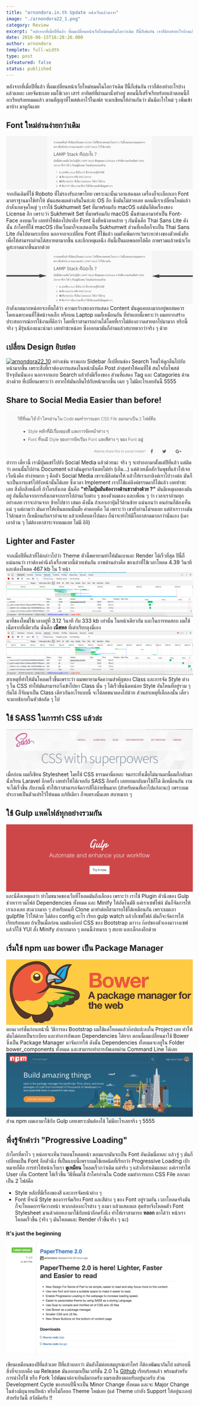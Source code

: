 ```yaml
---
title: "arnondora.in.th Update หน้าเว็บแล้วนาจา"
image: "./arnondora22_1.png"
category: Review
excerpt: "หลังจากที่เมื่อปีที่แล้ว ที่ผมเปลี่ยนหน้าเว็บใหม่หมดไฉไลกว่าเดิม ปีนี้ก็เช่นกัน เราก็ต้องทำอะไรบ้างแล้วแหละ เลยจัดซะเลย ผมใช้เวลา เสาร์ อาทิตย์ที่ผ่านมานั่งทำอยู่ ตอนนี้ก็เสร็จเรียบร้อยแล้วตอนนี้ก็อะเรียบร้อยหมดแล้ว ตามสัญญาที่โพสต์เอาไว้ในเฟส"
date: 2016-06-15T16:28:26.000
author: arnondora
templete: full-width
type: post
isFeatured: false
status: published
---
```


หลังจากที่เมื่อปีที่แล้ว ที่ผมเปลี่ยนหน้าเว็บใหม่หมดไฉไลกว่าเดิม ปีนี้ก็เช่นกัน เราก็ต้องทำอะไรบ้างแล้วแหละ เลยจัดซะเลย ผมใช้เวลา เสาร์ อาทิตย์ที่ผ่านมานั่งทำอยู่ ตอนนี้ก็เสร็จเรียบร้อยแล้วตอนนี้ก็อะเรียบร้อยหมดแล้ว ตามสัญญาที่โพสต์เอาไว้ในเฟส จะมาเขียนให้อ่านกันว่า มันมีอะไรใหม่ ๆ เพิ่มเข้ามาบ้าง มาดูกันเลย

## Font ใหม่อ่านง่ายกว่าเดิม
[![arnondora22_2](./arnondora22_2.png)][0]
จากอันเดิมที่ใช้ Roboto ที่ไม่รองรับภาษาไทย เพราะฉะนั้นเวลาแสดงผล เครื่องก็จะเลือกเอา Font มาตราฐานมาใช้ทำให้ มันแสดงผลต่างกันในล่ะล่ะ OS อีก ซึ่งมันไม่สวยเลย ตอนนี้เราเปลี่ยนใหม่แล้ว ถ้าสังเกตจุดใหญ่ ๆ เราใช้ Sukhumwit Set ที่มาพร้อมกับ macOS แต่มันก็ติดเรื่องของ License อีก เพราะว่า Sukhmwit Set ที่มาพร้อมกับ macOS นั้นห้ามเอามาทำเป็น Font-Face ลงบนเว็บ เลยทำให้ต้องไปหาอีก Font นึงที่หน้าตาคล้าย ๆ กันนั่นคือ Thai Sans Lite ดังนั้น ถ้าใครที่ใช้ macOS เปิดเว็บมาก็จะแสดงเป็น Sukhumwit ส่วนที่เหลือก็จะเป็น Thai Sans Lite กันไปตามระเบียบ นอกจากจะเปลี่ยน Font ที่ใช้แล้ว ผมยังเพิ่มการเว้นระยะห่างของตัวหนังสือ เพื่อให้สามารถอ่านได้สบายตามากขึ้น และอีกเหตุผลนึง อันนี้เป็นผลพลอยได้คือ ภาพรวมแล้วหน้าเว็บดูสะอาดมากขึ้นมากด้วย
[![arnondora22_9](./arnondora22_9.png)][1]
ถ้าสังเกตมากหน่อยจะเห็นได้ว่า ความกว้างของการแสดง Content มันดูแคบลงมากอยู่พอสมควร โดยเฉพาะคนที่ใช้หน้าจอเล็ก หรือบน Laptop ผมก็เหมือนกัน ที่ทำแบบนี้เพราะว่า ผมอยากสร้างประสบการณ์การใช้งานที่ดีกว่า โดยที่เราสามารถอ่านได้โดยที่เราไม่ต้องกวาดสายตาไปมามาก ทริกนี้จริง ๆ มีรุ่นน้องแนะนำมา เลยทำซะหน่อย ซึ่งออกมามันก็อ่านแล้วสบายตากว่าจริง ๆ ด้วย

## เปลี่ยน Design ยิบย่อย
[![arnondora22_10](./arnondora22_10-177x300.png)][2]
อย่างเช่น ทางแถบ Sidebar ก็เปลี่ยนช่อง Search ใหม่ให้ดูกลืนไปกับหน้ามากขึ้น เพราะสิ่งที่เราต้องการแสดงในหน้านั่นคือ Post ล่าสุดทำให้คนที่ใช้ สนใจกับโพสต์ปัจจุบันนั่นเอง นอกจากแถบ Search แล้วยังมีเรื่องของ ส่วนที่แสดง Tag และ Catagories ด้านล่างด้วย  ที่เปลี่ยนเพราะว่า อยากให้มันกลืนไปกับหน้ามากขึ้น เฉย ๆ ไม่มีอะไรเลยอันนี้ 5555


## Share to Social Media Easier than before!
[![arnondora22_8](./arnondora22_8.png)][3]
อ่าาาา เดี๋ยวนี้ เรามีปุ่มแชร์ไปยัง Social Media แล้วด้วยนะ จริง ๆ จะทำออกมาตั้งแต่ปีที่แล้ว แต่ติดว่า ตอนนั้นไปอ่าน Document แล้วมันดูยากจังเลยไม่ทำ (เอิ่ม...) แต่ด้วยเมื่อสักวันพุธที่แล้วไปเจอเว็บนึงคือ ทำง่ายมาก ๆ คือตัว Social Media เขาจะมีลิงค์มาให้ แล้วให้เราเอาลิงค์เราไปวางต่อ มันก็จะเป็นการแชร์ไปยังหน้านั้นได้เลย ซึ่งเวลา Implement เราก็ใช้แค่ลิงค์ธรรมดาก็ได้แล้ว เลยทำซะเลย
สิ่งอีกสิ่งหนึ่งที่ ถ้าใครสังเกต นั่นคือ **"ทำไมปุ่มมันต้องวางด้านขวาล่างด้วย ?"** มันมีเหตุผลของมันอยู่ อันนี้เกิดจากการสังเกตจากการไปอ่านเว็บต่าง ๆ ของตัวผมเอง และเพื่อน ๆ ว่า เวลาเราอ่านทุกอย่างเลย เราจะอ่านจาก ซ้ายไปขวา เสมอ ดังนั้น ถ้าเอาเอาปุ่มไว้ด้านซ้าย แน่นอนว่า คนอ่านก็ต้องเห็นแน่ ๆ แต่ถามว่า มันควรให้เห็นตอนนั้นมั้ย คำตอบคือ ไม่ เพราะว่า เขายังอ่านไม่จบเลย แต่ถ้าเราวางมันไว้ด้านขวา ก็เหมือนกับเราอ่านจบ แล้วเหลือบตาไปมอง ก็น่าจะทำให้มีโอกาสกดมากกว่านั่นเอง (เดาเอาล้วน ๆ ไม่ต้องหาสาระจากผมเลย ไม่มี อิอิ)

## Lighter and Faster
จากเมื่อปีที่แล้วที่ได้กล่าวไปว่า Theme ตัวนี้พยายามทำให้มันเบาและ Render ได้เร็วที่สุด ปีนี้ก็แน่นอนว่า เราต้องคำนึงถึงเรื่องพวกนี้ด้วยเช่นกัน ภาพด้านล่างคือ ของเก่าที่ใช้เวลาโหลด 4.39 วินาที และต้องโหลด 467 kb ใน 1 หน้า
[![arnondora22_3](./arnondora22_3.png)][4]
มาที่ของใหม่ใช้เวลาอยู่ที่ 3.12 วินาที กับ 333 kb เท่านั้น ในหน้าเดียวกัน และในการทดสอบ ผมใช้เน็ตจากที่เดียวกัน นั่นคือ **เน็ตหอ** ที่เต่าเรียกลุงนี่เอง
[![arnondora22_4](./arnondora22_4.png)][5]
สาเหตุที่ทำให้มันโหลดเร็วขึ้นเพราะว่า ผมพยายามจัดความสำคัญของ Class และการจัด Style ต่าง ๆ ใน CSS ทำให้มันสามารถวิ่งเข้าไปหา Class นั้น ๆ ได้เร็วขึ้นนิดหน่อย Style อันไหนที่อยู่รวม ๆ กันได้ ก็จับมาเป็น Class เดียวกันอะไรแบบนี้ จะได้ลดขนาดลงไปด้วย ส่วนสาเหตุที่เล็กลงนั้น เดี๋ยวจะมาอธิบายในหัวข้อถัด ๆ ไป

## ใช้ SASS ในการทำ CSS แล้วล่ะ
[![arnondora22_5](./arnondora22_5.png)][6]
เมื่อก่อน ผมก็เขียน Stylesheet โดยใช้ CSS ธรรมดานี่แหละ จนกระทั่งเมื่อไม่นานมานี้ผมก็กลับมานั่งเรียน Laravel อีกครั้ง เลยทำให้ได้เจอกับ SASS อีกครั้ง เลยยอมกลับมาใช้ก็ได้ ดีเหมือนกัน งานจะได้เร็วขึ้น กับงานนี้ ทำให้เราสามารถจัดการสีได้ง่ายขึ้นมาก (สำหรับคนที่เอาไปแก้อะนะ) เพราะผมประกาศเป็นตัวแปรไว้ให้หมด แก้ทีเดียว ก็จบตรงนั้นเลย สบายมาก ๆ

## ใช้ Gulp แพคไฟล์ทุกอย่างรวมกัน
[![arnondora22_6](./arnondora22_6.png)][7]
และนี่คือเหตุผลว่า ทำไมขนาดของเว็บที่โหลดมันถึงเล็กลง เพราะว่า เราใช้ Plugin ตัวนึงของ Gulp ช่วยเรารวมไฟล์ Dependencies ทั้งหมด และ Minify ให้อัตโนมัติ แค่เราเซฟไฟล์ มันก็จัดการให้เราเองเลย สะดวกมาก ๆ สำหรับคนที่ Clone มาทำต่อก็สามารถใช้ได้เหมือนกัน เพราะผมเอา gulpfile ไว้ให้ด้วย ไม่ต้อง config อะไร เรียก gulp watch แล้วก็เซฟไฟล์ มันก็จะจัดการให้เรียบร้อยเลย ถ้าเป็นเมื่อก่อน ผมต้องก๊อป CSS ของ Bootstrap มาวาง ก๊อปของตัวเองมาวางเซฟ แล้วก็ใช้ YUI สั่ง Minify ลำบากมาก ๆ ตอนนี้ง่ายมาก ๆ สบาย และเล็กลงอีกด้วย

## เริ่มใช้ npm และ bower เป็น Package Manager
[![bower_sign](./bower_sign.png)][8]
ตอนเวอร์ชั่นก่อนหน้านี้ วิธีการลง Bootstrap ผมใช้แค่โหลดแล้วก๊อปแปะลงใน Project เลย ทำให้มันไม่ค่อยเป็นระเบียบ และทำการอัพเดท Dependencies ได้ยาก ตอนนี้ผมเปลี่ยนมาใช้ Bower ซึ่งเป็น Package Manager มาจัดการให้ ดังนั้น Dependencies ทั้งหมดจะอยู่ใน Folder bower\_components ทั้งหมด และสามารถทำการอัพเดทผ่าน Command Line ได้เลย
[![arnondora22_7](./arnondora22_7.png)][9]
ส่วน npm ผมเอามาใช้กับ Gulp เลยเพราะมันต้องใช้ ไม่มีอะไรเลยจริง ๆ 5555

## พึ่งรู้จักคำว่า "Progressive Loading"
ถ้าใครที่ตาไว ๆ หน่อยจะเห็นว่าตอนโหลดหน้า ตอนแรกมันจะเป็น Font อันเดิมนี่แหละ แล้วจู่ ๆ มันก็เปลี่ยนเป็น Font อีกตัวนึง ที่เป็นแบบนี้เพราะผมใช้เทคนิคที่เรียกว่า Progressive Loading เป้าหมายก็คือ การทำให้หน้าเว็บเรา **ดูเหมือน** โหลดเร็วกว่าเดิม แต่จริง ๆ แล้วก็เท่าเดิมแหละ แค่เราทำให้ User เห็น Content ได้เร็วขึ้น
วิธีที่ผมใช้ ถ้าใครอ่านใน Code ผมทำการแยก CSS File ออกมาเป็น 2 ไฟล์คือ

* Style หลักที่มีเรื่องของสี และการจัดหน้าต่าง ๆ
* Font ที่จะมี Style ของการจัดเรียง Font และสีต่าง ๆ ของ Font อยู่รวมกัน
เวลาโหลดจริงมันก็จะโหลดการจัดวางหน้า พวกกล่องอะไรต่าง ๆ ลงมา แล้วแสดงผล สุดท้ายจึงโหลดตัว Font Stylesheet มาแล้วค่อยเอามาใช้กับหน้าอีกครั้งนึง ทำให้เราสามารถ **หลอก** ตาได้ว่า หน้าเราโหลดเร็วขึ้น (จริง ๆ มันโหลดและ Render เร็วขึ้นจริง ๆ นะ)

#### It's just the beginning

[![arnondora22_11](./arnondora22_11.png)][10]

เขียนเหมือนของปีที่แล้วเลย ปีที่แล้วบอกว่า มันยังไม่ค่อยสมบูรณ์เท่าไหร่ ก็ต้องพัฒนากันไป แต่รอบนี้สิ่งที่จะบอกคือ ผม Release มันออกมาเป็นเวอร์ชั่น 2.0 ใน [Github][11] เรียบร้อยแล้ว พร้อมสำหรับการนำไปใช้ หรือ Fork ไปพัฒนาต่อจะยินดีมากครับ ผมรอเสียงตอบรับอยู่นะครับ ส่วน Development Cycle ของรอบปีนี้จะเป็น Minor Change ทั้งหมด และจะ Major Change ในช่วงมิถุนายนปีหน้า หรือไม่ก็ออก Theme ใหม่เลย (แต่ Theme เก่ายัง Support ให้อยู่นะเออ) สำหรับวันนี้ สวัสดีครับ !!

[0]: https://www.arnondora.in.th/wp-content/uploads/2016/06/arnondora22_2.png
[1]: https://www.arnondora.in.th/wp-content/uploads/2016/06/arnondora22_9.png
[2]: https://www.arnondora.in.th/wp-content/uploads/2016/06/arnondora22_10.png
[3]: https://www.arnondora.in.th/wp-content/uploads/2016/06/arnondora22_8.png
[4]: https://www.arnondora.in.th/wp-content/uploads/2016/06/arnondora22_3.png
[5]: https://www.arnondora.in.th/wp-content/uploads/2016/06/arnondora22_4.png
[6]: https://www.arnondora.in.th/wp-content/uploads/2016/06/arnondora22_5.png
[7]: https://www.arnondora.in.th/wp-content/uploads/2016/06/arnondora22_6.png
[8]: https://www.arnondora.in.th/wp-content/uploads/2015/08/bower_sign.png
[9]: https://www.arnondora.in.th/wp-content/uploads/2016/06/arnondora22_7.png
[10]: https://www.arnondora.in.th/wp-content/uploads/2016/06/arnondora22_11.png
[11]: https://github.com/arnondora/wordpress-paper-theme
